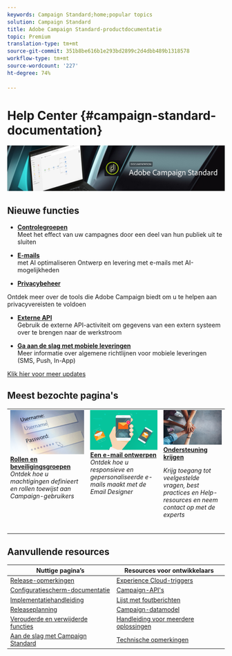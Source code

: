 ```yaml
---
keywords: Campaign Standard;home;popular topics
solution: Campaign Standard
title: Adobe Campaign Standard-productdocumentatie
topic: Premium
translation-type: tm+mt
source-git-commit: 351b8be616b1e293bd2899c2d4dbb489b1318578
workflow-type: tm+mt
source-wordcount: '227'
ht-degree: 74%

---
```



# Help Center {#campaign-standard-documentation}

![](start/using/assets/do-not-localize/banner_acs_doc.jpg)

## Nieuwe functies

* **[Controlegroepen](sending/using/control-group.md)**<br/>Meet het effect van uw campagnes door een deel van hun publiek uit te sluiten

* **[E-mails](sending/using/predictive.md)**<br/>met AI optimaliseren Ontwerp en levering met e-mails met AI-mogelijkheden

* **[Privacybeheer](https://helpx.adobe.com/campaign/kb/campaign-privacy.html)**<br/>

Ontdek meer over de tools die Adobe Campaign biedt om u te helpen aan privacyvereisten te voldoen

* **[Externe API](automating/using/external-api.md)**<br/>Gebruik de externe API-activiteit om gegevens van een extern systeem over te brengen naar de werkstroom

* **[Ga aan de slag met mobiele leveringen](https://helpx.adobe.com/campaign/kb/acs-mobile.html)**<br/> Meer informatie over algemene richtlijnen voor mobiele leveringen (SMS, Push, In-App)

[Klik hier voor meer updates](rn/using/documentation-updates.md)

## Meest bezochte pagina&#39;s

<table>
<tr>
  <td valign="top">
    <a href="administration/using/about-access-management.md">
      <img alt="Rollen" src="start/using/assets/roles.png"/>
    </a>
    <div>
    <a href="administration/using/about-access-management.md"><strong>Rollen en beveiligingsgroepen</strong></a>
    </div>
    <em>Ontdek hoe u machtigingen definieert en rollen toewijst aan Campaign-gebruikers</em>
    <br>
  </td>
  <td valign="top">
    <a href="designing/using/designing-content-in-adobe-campaign.md">
      <img alt="Designer" src="start/using/assets/design.png" />
    </a>
    <div>
    <a href="designing/using/designing-content-in-adobe-campaign.md"><strong>Een e-mail ontwerpen</strong></a>
    </div>
    <em>Ontdek hoe u responsieve en gepersonaliseerde e-mails maakt met de Email Designer</em>
    <br>
  </td>
  <td valign="top">
       <img alt="Ondersteuning" src="start/using/assets/do-not-localize/help.jpeg" />
    <div><a href="https://helpx.adobe.com/campaign/kb/ac-support.html">
    <strong>Ondersteuning krijgen</strong></a>
    </div>
    <p><em>Krijg toegang tot veelgestelde vragen, best practices en Help-resources en neem contact op met de experts</em></p>
    <br>
  </td>
</tr>
</table>

## Aanvullende resources

| Nuttige pagina’s | Resources voor ontwikkelaars |
|---|---|
| [Release-opmerkingen](rn/using/release-notes.md) | [Experience Cloud-triggers](integrating/using/about-adobe-experience-cloud-triggers.md) |
| [Configuratiescherm-documentatie](https://docs.adobe.com/content/help/nl-NL/control-panel/using/control-panel-home.html) | [Campaign-API&#39;s](api/using/get-started-apis.md) |
| [Implementatiehandleiding](https://helpx.adobe.com/campaign/kb/campaign-standard-implementation-guide.html) | [Lijst met foutberichten](https://docs.adobe.com/content/help/nl/campaign-classic/technicalresources/error_messages/error_codes.html) |
| [Releaseplanning](rn/using/release-planning.md) | [Campaign-datamodel](developing/using/datamodel-introduction.md) |
| [Verouderde en verwijderde functies](https://docs.adobe.com/content/help/nl-NL/campaign-standard/using/release-notes/deprecated-features.html) | [Handleiding voor meerdere oplossingen](integrating/using/get-started-campaign-integrations.md) |
| [Aan de slag met Campaign Standard](start/using/about-campaign-standard.md) | [Technische opmerkingen](https://helpx.adobe.com/campaign/kb/acs-article-list.html) |
